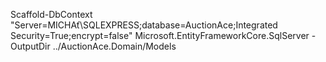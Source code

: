 Scaffold-DbContext "Server=MICHAť\SQLEXPRESS;database=AuctionAce;Integrated Security=True;encrypt=false" Microsoft.EntityFrameworkCore.SqlServer -OutputDir ../AuctionAce.Domain/Models
